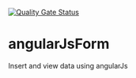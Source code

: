 [![Quality Gate Status](https://sonarcloud.io/api/project_badges/measure?project=cs-riley_angularJsForm&metric=alert_status)](https://sonarcloud.io/dashboard?id=cs-riley_angularJsForm)
# angularJsForm
Insert and view data using angularJs
